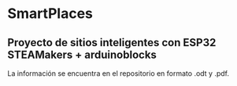# SmartPlaces

## Proyecto de sitios inteligentes con ESP32 STEAMakers + arduinoblocks

La información se encuentra en el repositorio en formato .odt y .pdf.
